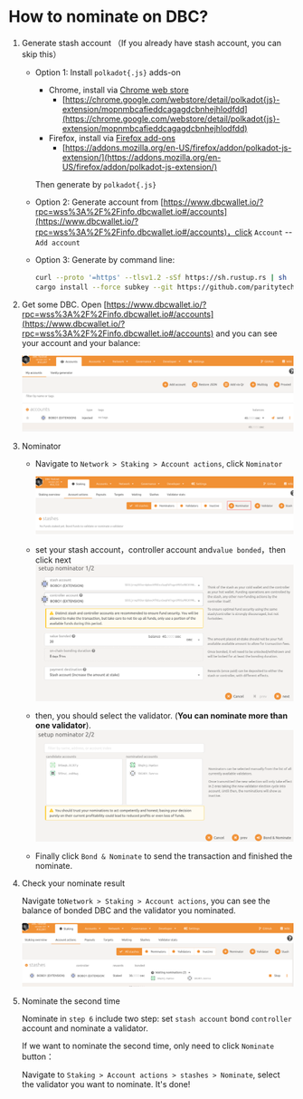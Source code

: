 # How to nominate on DBC?

1. Generate stash account （If you already have stash account, you can skip this）

   - Option 1: Install `polkadot{.js}` adds-on

     - Chrome, install via [Chrome web store](https://chrome.google.com/webstore/detail/polkadot{js}-extension/mopnmbcafieddcagagdcbnhejhlodfdd)
       - [https://chrome.google.com/webstore/detail/polkadot{js}-extension/mopnmbcafieddcagagdcbnhejhlodfdd](https://chrome.google.com/webstore/detail/polkadot{js}-extension/mopnmbcafieddcagagdcbnhejhlodfdd)
     - Firefox, install via [Firefox add-ons](https://addons.mozilla.org/en-US/firefox/addon/polkadot-js-extension/)
       - [https://addons.mozilla.org/en-US/firefox/addon/polkadot-js-extension/](https://addons.mozilla.org/en-US/firefox/addon/polkadot-js-extension/)

     Then generate by `polkadot{.js}`

   - Option 2: Generate account from [https://www.dbcwallet.io/?rpc=wss%3A%2F%2Finfo.dbcwallet.io#/accounts](https://www.dbcwallet.io/?rpc=wss%3A%2F%2Finfo.dbcwallet.io#/accounts)，click `Account` -- `Add account`

   - Option 3: Generate by command line:

     ```bash
     curl --proto '=https' --tlsv1.2 -sSf https://sh.rustup.rs | sh
     cargo install --force subkey --git https://github.com/paritytech/substrate --version 2.0.1 --locked
     ```

2. Get some DBC. Open [https://www.dbcwallet.io/?rpc=wss%3A%2F%2Finfo.dbcwallet.io#/accounts](https://www.dbcwallet.io/?rpc=wss%3A%2F%2Finfo.dbcwallet.io#/accounts) and you can see your account and your balance:

   ![image-20210122210826588](staking_dbc_and_voting.assets/image-20210122210826588.png)

3. Nominator

   - Navigate to `Network > Staking > Account actions`, click `Nominator`

     ![image-20210122210945889](staking_dbc_and_voting.assets/image-20210122210945889.png)

   - set your stash account，controller account and`value bonded`，then click next![image-20210122211057762](staking_dbc_and_voting.assets/image-20210122211057762.png)

   - then, you should select the validator. (**You can nominate more than one validator**).![image-20210122211203371](staking_dbc_and_voting.assets/image-20210122211203371.png)

   - Finally click `Bond & Nominate` to send the transaction and finished the nominate.

4. Check your nominate result

   Navigate to`Network > Staking > Account actions`, you can see the balance of bonded DBC and the validator you nominated.

   ![image-20210122211537605](staking_dbc_and_voting.assets/image-20210122211537605.png)

5. Nominate the second time

   Nominate in `step 6` include two step: set `stash account` bond `controller` account and nominate a validator.

   If we want to nominate the second time, only need to click `Nominate` button：

   Navigate to `Staking > Account actions > stashes > Nominate`, select the validator you want to nominate. It's done!
